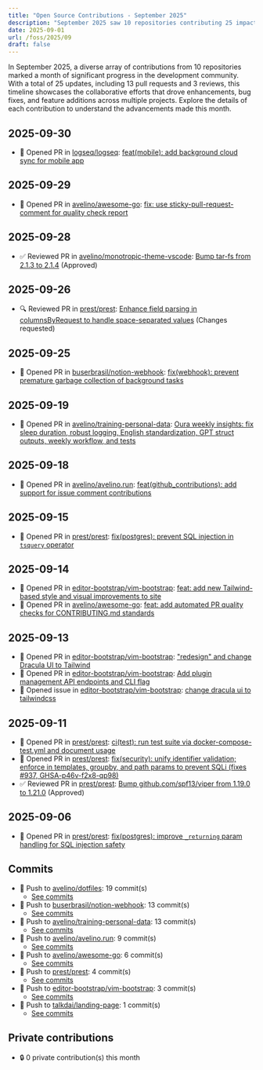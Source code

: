 ```yaml
---
title: "Open Source Contributions - September 2025"
description: "September 2025 saw 10 repositories contributing 25 impactful updates, including 13 pull requests and significant code enhancements across various projects."
date: 2025-09-01
url: /foss/2025/09
draft: false
---
```


In September 2025, a diverse array of contributions from 10 repositories marked a month of significant progress in the development community. With a total of 25 updates, including 13 pull requests and 3 reviews, this timeline showcases the collaborative efforts that drove enhancements, bug fixes, and feature additions across multiple projects. Explore the details of each contribution to understand the advancements made this month.

## 2025-09-30

- 🔀 Opened PR in [logseq/logseq](https://github.com/logseq/logseq): [feat(mobile): add background cloud sync for mobile app](https://github.com/logseq/logseq/pull/12138)

## 2025-09-29

- 🔀 Opened PR in [avelino/awesome-go](https://github.com/avelino/awesome-go): [fix: use sticky-pull-request-comment for quality check report](https://github.com/avelino/awesome-go/pull/5824)

## 2025-09-28

- ✅ Reviewed PR in [avelino/monotropic-theme-vscode](https://github.com/avelino/monotropic-theme-vscode): [Bump tar-fs from 2.1.3 to 2.1.4](https://github.com/avelino/monotropic-theme-vscode/pull/26#pullrequestreview-3277509577) (Approved)

## 2025-09-26

- 🔍 Reviewed PR in [prest/prest](https://github.com/prest/prest): [Enhance field parsing in columnsByRequest to handle space-separated values](https://github.com/prest/prest/pull/941#pullrequestreview-3271347037) (Changes requested)

## 2025-09-25

- 🔀 Opened PR in [buserbrasil/notion-webhook](https://github.com/buserbrasil/notion-webhook): [fix(webhook): prevent premature garbage collection of background tasks](https://github.com/buserbrasil/notion-webhook/pull/1)

## 2025-09-19

- 🔀 Opened PR in [avelino/training-personal-data](https://github.com/avelino/training-personal-data): [Oura weekly insights: fix sleep duration, robust logging, English standardization, GPT struct outputs, weekly workflow, and tests](https://github.com/avelino/training-personal-data/pull/11)

## 2025-09-18

- 🔀 Opened PR in [avelino/avelino.run](https://github.com/avelino/avelino.run): [feat(github_contributions): add support for issue comment contributions](https://github.com/avelino/avelino.run/pull/58)

## 2025-09-15

- 🔀 Opened PR in [prest/prest](https://github.com/prest/prest): [fix(postgres): prevent SQL injection in `tsquery` operator](https://github.com/prest/prest/pull/940)

## 2025-09-14

- 🔀 Opened PR in [editor-bootstrap/vim-bootstrap](https://github.com/editor-bootstrap/vim-bootstrap): [feat: add new Tailwind-based style and visual improvements to site](https://github.com/editor-bootstrap/vim-bootstrap/pull/442)
- 🔀 Opened PR in [avelino/awesome-go](https://github.com/avelino/awesome-go): [feat: add automated PR quality checks for CONTRIBUTING.md standards](https://github.com/avelino/awesome-go/pull/5810)

## 2025-09-13

- 🔀 Opened PR in [editor-bootstrap/vim-bootstrap](https://github.com/editor-bootstrap/vim-bootstrap): ["redesign" and change Dracula UI to Tailwind](https://github.com/editor-bootstrap/vim-bootstrap/pull/441)
- 🔀 Opened PR in [editor-bootstrap/vim-bootstrap](https://github.com/editor-bootstrap/vim-bootstrap): [Add plugin management API endpoints and CLI flag](https://github.com/editor-bootstrap/vim-bootstrap/pull/439)
- 🐛 Opened issue in [editor-bootstrap/vim-bootstrap](https://github.com/editor-bootstrap/vim-bootstrap): [change dracula ui to tailwindcss](https://github.com/editor-bootstrap/vim-bootstrap/issues/440)

## 2025-09-11

- 🔀 Opened PR in [prest/prest](https://github.com/prest/prest): [ci(test): run test suite via docker-compose-test.yml and document usage](https://github.com/prest/prest/pull/939)
- 🔀 Opened PR in [prest/prest](https://github.com/prest/prest): [fix(security): unify identifier validation; enforce in templates, groupby, and path params to prevent SQLi (fixes #937, GHSA-p46v-f2x8-qp98)](https://github.com/prest/prest/pull/938)
- ✅ Reviewed PR in [prest/prest](https://github.com/prest/prest): [Bump github.com/spf13/viper from 1.19.0 to 1.21.0](https://github.com/prest/prest/pull/936#pullrequestreview-3214007896) (Approved)

## 2025-09-06

- 🔀 Opened PR in [prest/prest](https://github.com/prest/prest): [fix(postgres): improve `_returning` param handling for SQL injection safety](https://github.com/prest/prest/pull/935)

## Commits

- 🔨 Push to [avelino/dotfiles](https://github.com/avelino/dotfiles): 19 commit(s)
  - [See commits](https://github.com/avelino/dotfiles/commits?author=avelino&since=2025-09-01T00:00:00Z&until=2025-09-30T23:59:59Z)
- 🔨 Push to [buserbrasil/notion-webhook](https://github.com/buserbrasil/notion-webhook): 13 commit(s)
  - [See commits](https://github.com/buserbrasil/notion-webhook/commits?author=avelino&since=2025-09-01T00:00:00Z&until=2025-09-30T23:59:59Z)
- 🔨 Push to [avelino/training-personal-data](https://github.com/avelino/training-personal-data): 13 commit(s)
  - [See commits](https://github.com/avelino/training-personal-data/commits?author=avelino&since=2025-09-01T00:00:00Z&until=2025-09-30T23:59:59Z)
- 🔨 Push to [avelino/avelino.run](https://github.com/avelino/avelino.run): 9 commit(s)
  - [See commits](https://github.com/avelino/avelino.run/commits?author=avelino&since=2025-09-01T00:00:00Z&until=2025-09-30T23:59:59Z)
- 🔨 Push to [avelino/awesome-go](https://github.com/avelino/awesome-go): 6 commit(s)
  - [See commits](https://github.com/avelino/awesome-go/commits?author=avelino&since=2025-09-01T00:00:00Z&until=2025-09-30T23:59:59Z)
- 🔨 Push to [prest/prest](https://github.com/prest/prest): 4 commit(s)
  - [See commits](https://github.com/prest/prest/commits?author=avelino&since=2025-09-01T00:00:00Z&until=2025-09-30T23:59:59Z)
- 🔨 Push to [editor-bootstrap/vim-bootstrap](https://github.com/editor-bootstrap/vim-bootstrap): 3 commit(s)
  - [See commits](https://github.com/editor-bootstrap/vim-bootstrap/commits?author=avelino&since=2025-09-01T00:00:00Z&until=2025-09-30T23:59:59Z)
- 🔨 Push to [talkdai/landing-page](https://github.com/talkdai/landing-page): 1 commit(s)
  - [See commits](https://github.com/talkdai/landing-page/commits?author=avelino&since=2025-09-01T00:00:00Z&until=2025-09-30T23:59:59Z)

## Private contributions

- 🔒 0 private contribution(s) this month

